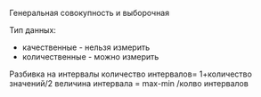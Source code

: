 Генеральная совокупность и выборочная

Тип данных:
* качественные - нельзя измерить
* количественные - можно измерить

Разбивка на интервалы
количество интервалов= 1+количество значений/2
величина интервала = max-min /колво интервалов
